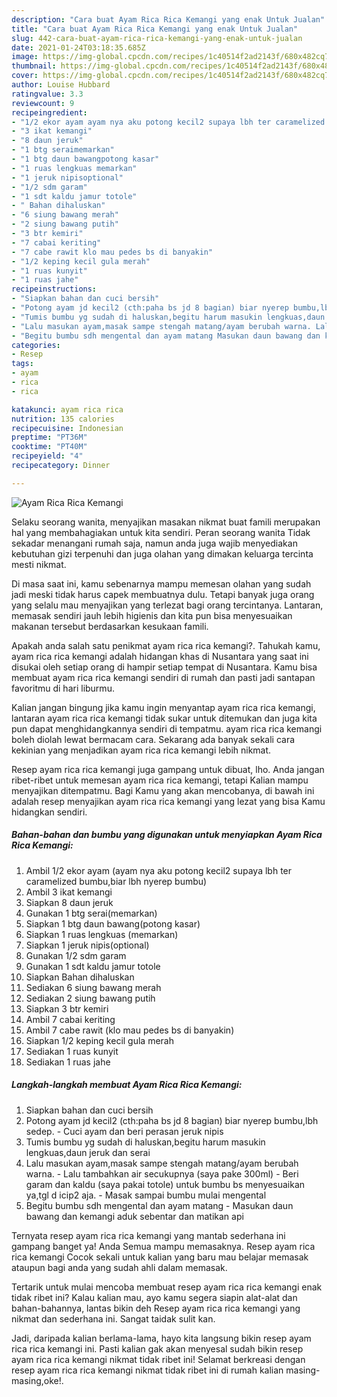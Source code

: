 ```yaml
---
description: "Cara buat Ayam Rica Rica Kemangi yang enak Untuk Jualan"
title: "Cara buat Ayam Rica Rica Kemangi yang enak Untuk Jualan"
slug: 442-cara-buat-ayam-rica-rica-kemangi-yang-enak-untuk-jualan
date: 2021-01-24T03:18:35.685Z
image: https://img-global.cpcdn.com/recipes/1c40514f2ad2143f/680x482cq70/ayam-rica-rica-kemangi-foto-resep-utama.jpg
thumbnail: https://img-global.cpcdn.com/recipes/1c40514f2ad2143f/680x482cq70/ayam-rica-rica-kemangi-foto-resep-utama.jpg
cover: https://img-global.cpcdn.com/recipes/1c40514f2ad2143f/680x482cq70/ayam-rica-rica-kemangi-foto-resep-utama.jpg
author: Louise Hubbard
ratingvalue: 3.3
reviewcount: 9
recipeingredient:
- "1/2 ekor ayam ayam nya aku potong kecil2 supaya lbh ter caramelized bumbubiar lbh nyerep bumbu"
- "3 ikat kemangi"
- "8 daun jeruk"
- "1 btg seraimemarkan"
- "1 btg daun bawangpotong kasar"
- "1 ruas lengkuas memarkan"
- "1 jeruk nipisoptional"
- "1/2 sdm garam"
- "1 sdt kaldu jamur totole"
- " Bahan dihaluskan"
- "6 siung bawang merah"
- "2 siung bawang putih"
- "3 btr kemiri"
- "7 cabai keriting"
- "7 cabe rawit klo mau pedes bs di banyakin"
- "1/2 keping kecil gula merah"
- "1 ruas kunyit"
- "1 ruas jahe"
recipeinstructions:
- "Siapkan bahan dan cuci bersih"
- "Potong ayam jd kecil2 (cth:paha bs jd 8 bagian) biar nyerep bumbu,lbh sedep. Cuci ayam dan beri perasan jeruk nipis"
- "Tumis bumbu yg sudah di haluskan,begitu harum masukin lengkuas,daun jeruk dan serai"
- "Lalu masukan ayam,masak sampe stengah matang/ayam berubah warna. Lalu tambahkan air secukupnya (saya pake 300ml) Beri garam dan kaldu (saya pakai totole) untuk bumbu bs menyesuaikan ya,tgl d icip2 aja. Masak sampai bumbu mulai mengental"
- "Begitu bumbu sdh mengental dan ayam matang Masukan daun bawang dan kemangi aduk sebentar dan matikan api"
categories:
- Resep
tags:
- ayam
- rica
- rica

katakunci: ayam rica rica 
nutrition: 135 calories
recipecuisine: Indonesian
preptime: "PT36M"
cooktime: "PT40M"
recipeyield: "4"
recipecategory: Dinner

---
```



![Ayam Rica Rica Kemangi](https://img-global.cpcdn.com/recipes/1c40514f2ad2143f/680x482cq70/ayam-rica-rica-kemangi-foto-resep-utama.jpg)

Selaku seorang wanita, menyajikan masakan nikmat buat famili merupakan hal yang membahagiakan untuk kita sendiri. Peran seorang  wanita Tidak sekadar menangani rumah saja, namun anda juga wajib menyediakan kebutuhan gizi terpenuhi dan juga olahan yang dimakan keluarga tercinta mesti nikmat.

Di masa  saat ini, kamu sebenarnya mampu memesan olahan yang sudah jadi meski tidak harus capek membuatnya dulu. Tetapi banyak juga orang yang selalu mau menyajikan yang terlezat bagi orang tercintanya. Lantaran, memasak sendiri jauh lebih higienis dan kita pun bisa menyesuaikan makanan tersebut berdasarkan kesukaan famili. 



Apakah anda salah satu penikmat ayam rica rica kemangi?. Tahukah kamu, ayam rica rica kemangi adalah hidangan khas di Nusantara yang saat ini disukai oleh setiap orang di hampir setiap tempat di Nusantara. Kamu bisa membuat ayam rica rica kemangi sendiri di rumah dan pasti jadi santapan favoritmu di hari liburmu.

Kalian jangan bingung jika kamu ingin menyantap ayam rica rica kemangi, lantaran ayam rica rica kemangi tidak sukar untuk ditemukan dan juga kita pun dapat menghidangkannya sendiri di tempatmu. ayam rica rica kemangi boleh diolah lewat bermacam cara. Sekarang ada banyak sekali cara kekinian yang menjadikan ayam rica rica kemangi lebih nikmat.

Resep ayam rica rica kemangi juga gampang untuk dibuat, lho. Anda jangan ribet-ribet untuk memesan ayam rica rica kemangi, tetapi Kalian mampu menyajikan ditempatmu. Bagi Kamu yang akan mencobanya, di bawah ini adalah resep menyajikan ayam rica rica kemangi yang lezat yang bisa Kamu hidangkan sendiri.

<!--inarticleads1-->

##### Bahan-bahan dan bumbu yang digunakan untuk menyiapkan Ayam Rica Rica Kemangi:

1. Ambil 1/2 ekor ayam (ayam nya aku potong kecil2 supaya lbh ter caramelized bumbu,biar lbh nyerep bumbu)
1. Ambil 3 ikat kemangi
1. Siapkan 8 daun jeruk
1. Gunakan 1 btg serai(memarkan)
1. Siapkan 1 btg daun bawang(potong kasar)
1. Siapkan 1 ruas lengkuas (memarkan)
1. Siapkan 1 jeruk nipis(optional)
1. Gunakan 1/2 sdm garam
1. Gunakan 1 sdt kaldu jamur totole
1. Siapkan  Bahan dihaluskan
1. Sediakan 6 siung bawang merah
1. Sediakan 2 siung bawang putih
1. Siapkan 3 btr kemiri
1. Ambil 7 cabai keriting
1. Ambil 7 cabe rawit (klo mau pedes bs di banyakin)
1. Siapkan 1/2 keping kecil gula merah
1. Sediakan 1 ruas kunyit
1. Sediakan 1 ruas jahe




<!--inarticleads2-->

##### Langkah-langkah membuat Ayam Rica Rica Kemangi:

1. Siapkan bahan dan cuci bersih
1. Potong ayam jd kecil2 (cth:paha bs jd 8 bagian) biar nyerep bumbu,lbh sedep. - Cuci ayam dan beri perasan jeruk nipis
1. Tumis bumbu yg sudah di haluskan,begitu harum masukin lengkuas,daun jeruk dan serai
1. Lalu masukan ayam,masak sampe stengah matang/ayam berubah warna. - Lalu tambahkan air secukupnya (saya pake 300ml) - Beri garam dan kaldu (saya pakai totole) untuk bumbu bs menyesuaikan ya,tgl d icip2 aja. - Masak sampai bumbu mulai mengental
1. Begitu bumbu sdh mengental dan ayam matang - Masukan daun bawang dan kemangi aduk sebentar dan matikan api




Ternyata resep ayam rica rica kemangi yang mantab sederhana ini gampang banget ya! Anda Semua mampu memasaknya. Resep ayam rica rica kemangi Cocok sekali untuk kalian yang baru mau belajar memasak ataupun bagi anda yang sudah ahli dalam memasak.

Tertarik untuk mulai mencoba membuat resep ayam rica rica kemangi enak tidak ribet ini? Kalau kalian mau, ayo kamu segera siapin alat-alat dan bahan-bahannya, lantas bikin deh Resep ayam rica rica kemangi yang nikmat dan sederhana ini. Sangat taidak sulit kan. 

Jadi, daripada kalian berlama-lama, hayo kita langsung bikin resep ayam rica rica kemangi ini. Pasti kalian gak akan menyesal sudah bikin resep ayam rica rica kemangi nikmat tidak ribet ini! Selamat berkreasi dengan resep ayam rica rica kemangi nikmat tidak ribet ini di rumah kalian masing-masing,oke!.

